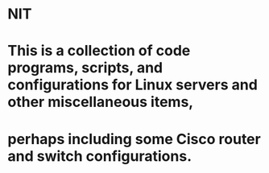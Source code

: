 # NIT
# This is a collection of code programs, scripts, and configurations for Linux servers and other miscellaneous items,
# perhaps including some Cisco router and switch configurations.
